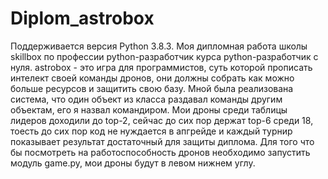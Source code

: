 # Diplom_astrobox
Поддерживается версия Python 3.8.3.
Моя дипломная работа школы skillbox по профессии python-разработчик курса python-разработчик с нуля.
astrobox - это игра для программистов, суть которой прописать интелект своей команды дронов, они должны собрать как можно больше ресурсов и защитить свою базу.
Мной была реализована система, что один объект из класса раздавал команды другим объектам, его я назвал командиром.
Мои дроны среди таблицы лидеров доходили до top-2, сейчас до сих пор держат top-6 среди 18, тоесть до сих пор код не нуждается в апгрейде и каждый турнир показывает результат достаточный для защиты диплома.
Для того что бы посмотреть на работоспособность дронов необходимо запустить модуль game.py, мои дроны будут в левом нижнем углу.
